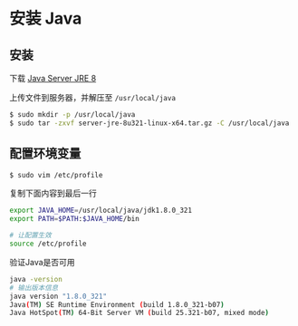 # 安装 Java

## 安装

下载 [Java Server JRE 8](https://www.oracle.com/java/technologies/downloads/#sjre8-linux)

上传文件到服务器，并解压至 `/usr/local/java`

```bash
$ sudo mkdir -p /usr/local/java
$ sudo tar -zxvf server-jre-8u321-linux-x64.tar.gz -C /usr/local/java
```

## 配置环境变量

```bash
$ sudo vim /etc/profile
```

复制下面内容到最后一行

```bash
export JAVA_HOME=/usr/local/java/jdk1.8.0_321
export PATH=$PATH:$JAVA_HOME/bin
```

```bash
# 让配置生效
source /etc/profile
```

验证Java是否可用

```bash
java -version
# 输出版本信息
java version "1.8.0_321"
Java(TM) SE Runtime Environment (build 1.8.0_321-b07)
Java HotSpot(TM) 64-Bit Server VM (build 25.321-b07, mixed mode)
```


